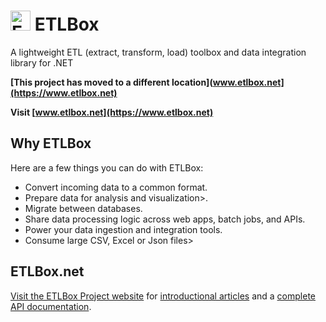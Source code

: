 # <span><img src="https://www.etlbox.net/logos/svg/logo_etlbox_32x32.svg" alt="ETLBox" height="32" width="32" /> ETLBox</span>
A lightweight ETL (extract, transform, load) toolbox and data integration library for .NET
</center>

**[This project has moved to a different location](www.etlbox.net](https://www.etlbox.net)**

**Visit [www.etlbox.net](https://www.etlbox.net)**

## Why ETLBox

Here are a few things you can do with ETLBox:

- Convert incoming data to a common format.
- Prepare data for analysis and visualization>.
- Migrate between databases.
- Share data processing logic across web apps, batch jobs, and APIs.
- Power your data ingestion and integration tools.
- Consume large CSV, Excel or Json files>

## ETLBox.net

[Visit the ETLBox Project website](https://www.etlbox.net) for [introductional articles](https://www.etlbox.net/docs/getting-started/quick-start/) and a [complete API documentation](https://www.etlbox.net/api/). 

